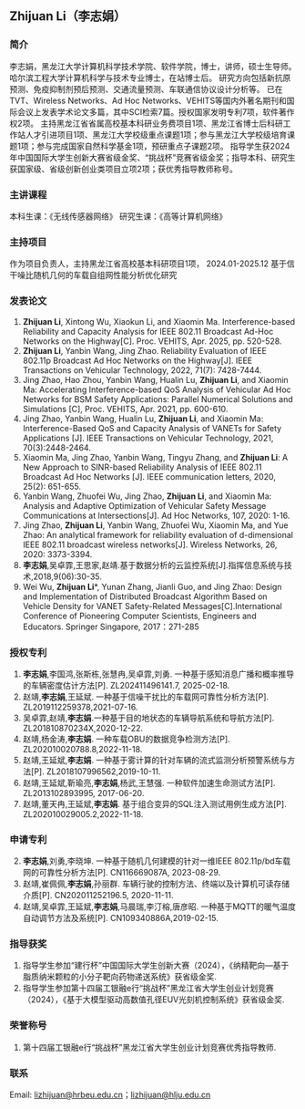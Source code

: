 ## Zhijuan Li（李志娟）

### 简介
李志娟，黑龙江大学计算机科学技术学院、软件学院，博士，讲师，硕士生导师。哈尔滨工程大学计算机科学与技术专业博士，在站博士后。
研究方向包括新抗原预测、免疫抑制剂预后预测、交通流量预测、车联通信协议设计分析等。
已在TVT、Wireless Networks、Ad Hoc Networks、VEHITS等国内外著名期刊和国际会议上发表学术论文多篇，其中SCI检索7篇。授权国家发明专利7项，软件著作权2项。
主持黑龙江省省属高校基本科研业务费项目1项、黑龙江省博士后科研工作站人才引进项目1项、黑龙江大学校级重点课题1项；参与黑龙江大学校级培育课题1项；参与完成国家自然科学基金1项，预研重点子课题2项。
指导学生获2024年中国国际大学生创新大赛省级金奖、“挑战杯”竞赛省级金奖；指导本科、研究生获国家级、省级创新创业类项目立项2项；获优秀指导教师称号。

### 主讲课程
本科生课：《无线传感器网络》
研究生课：《高等计算机网络》

### 主持项目
作为项目负责人，主持黑龙江省高校基本科研项目1项，
2024.01-2025.12 基于信干噪比随机几何的车载自组网性能分析优化研究  

### 发表论文
1. **Zhijuan Li**, Xintong Wu, Xiaokun Li, and Xiaomin Ma. Interference-based Reliability and Capacity Analysis for IEEE 802.11 Broadcast Ad-Hoc Networks	on the Highway[C]. Proc. VEHITS, Apr. 2025, pp. 520-528.
1. **Zhijuan Li**, Yanbin Wang, Jing Zhao. Reliability Evaluation of IEEE 802.11p Broadcast Ad Hoc Networks on the Highway[J]. IEEE Transactions on Vehicular Technology, 2022, 71(7): 7428-7444. 
2. Jing Zhao, Hao Zhou, Yanbin Wang, Hualin Lu, **Zhijuan Li**, and Xiaomin Ma: Accelerating Interference-based QoS Analysis of Vehicular Ad Hoc Networks for BSM Safety Applications: Parallel Numerical Solutions and Simulations [C], Proc. VEHITS, Apr. 2021, pp. 600-610.
3. Jing Zhao, Yanbin Wang, Hualin Lu, **Zhijuan Li**, and Xiaomin Ma: Interference-Based QoS and Capacity Analysis of VANETs for Safety Applications [J]. IEEE Transactions on Vehicular Technology, 2021, 70(3):2448-2464.
4. Xiaomin Ma, Jing Zhao, Yanbin Wang, Tingyu Zhang, and **Zhijuan Li**: A New Approach to SINR-based Reliability Analysis of IEEE 802.11 Broadcast Ad Hoc Networks [J]. IEEE communication letters, 2020, 25(2): 651-655.
5. Yanbin Wang, Zhuofei Wu, Jing Zhao, **Zhijuan Li**, and Xiaomin Ma: Analysis and Adaptive Optimization of Vehicular Safety Message Communications at Intersections[J]. Ad Hoc Networks, 107, 2020: 1-16.
6. Jing Zhao, **Zhijuan Li**, Yanbin Wang, Zhuofei Wu, Xiaomin Ma, and Yue Zhao: An analytical framework for reliability evaluation of d-dimensional IEEE 802.11 broadcast wireless networks[J]. Wireless Networks, 26, 2020: 3373-3394.
7. **李志娟**,吴卓霏,王思家,赵靖.基于数据分析的云监控系统[J].指挥信息系统与技术,2018,9(06):30-35.
8. Wei Wu, **Zhijuan Li***, Yunan Zhang, Jianli Guo, and Jing Zhao: Design and Implementation of Distributed Broadcast Algorithm Based on Vehicle Density for VANET Safety-Related Messages[C].International Conference of Pioneering Computer Scientists, Engineers and Educators. Springer Singapore, 2017：271-285

### 授权专利
1. **李志娟**,李国鸿,张斯栋,张慧冉,吴卓霏,刘勇. 一种基于感知消息广播和概率推导的车辆密度估计方法[P]. ZL202411496141.7, 2025-02-18.
1. 赵靖,**李志娟**,王延斌. 一种基于信噪干扰比的车载网可靠性分析方法[P]. ZL2019112259378,2021-07-16.
2. 吴卓霏,赵靖,**李志娟**.一种基于目的地状态的车辆导航系统和导航方法[P]. ZL201810870234X,2020-12-22.
3. 赵靖,杨金涛,**李志娟**. 一种车载OBU的数据竞争检测方法[P]. ZL202010020788.8,2022-11-18. 
4. 赵靖,王延斌,**李志娟**. 一种基于雾计算的针对车辆的流式监测分析预警系统与方法[P]. ZL2018107996562,2019-10-11.
5. 赵靖,王延斌,靳瑜亮,**李志娟**,杨武,王慧强. 一种软件加速生命测试方法[P]. ZL2013102893995, 2017-06-20.
6. 赵靖,董天冉,王延斌,**李志娟**. 基于组合变异的SQL注入测试用例生成方法[P]. ZL202010029005.2,2022-11-18.

### 申请专利

2. **李志娟**,刘勇,李晓坤. 一种基于随机几何建模的针对一维IEEE 802.11p/bd车载网的可靠性分析方法[P]. CN116669087A, 2023-08-29.
3. 赵靖,崔佩佩,**李志娟**,孙丽群. 车辆行驶的控制方法、终端以及计算机可读存储介质[P]. CN202011252196.5, 2020-11-11.
4. 赵靖,吴卓霏,王延斌,**李志娟**,马晨瑞,李汀榕,唐彦昭. 一种基于MQTT的暖气温度自动调节方法及系统[P]. CN109340886A,2019-02-15.

### 指导获奖
1. 指导学生参加“建行杯”中国国际大学生创新大赛（2024），《纳精靶向—基于脂质纳米颗粒的小分子靶向药物递送系统》获省级金奖.
2. 指导学生参加第十四届工银融e行“挑战杯”黑龙江省大学生创业计划竞赛（2024），《基于大模型驱动高数值孔径EUV光刻机控制系统》获省级金奖.

### 荣誉称号
1. 第十四届工银融e行“挑战杯”黑龙江省大学生创业计划竞赛优秀指导教师.

### 联系

Email: lizhijuan@hrbeu.edu.cn；lizhijuan@hlju.edu.cn
